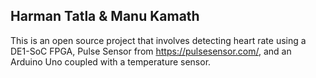 ## Harman Tatla & Manu Kamath
This is an open source project that involves detecting heart rate using a DE1-SoC FPGA, Pulse Sensor from https://pulsesensor.com/, and an Arduino Uno coupled with a temperature sensor.



